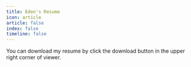 ```yaml
---
title: Eden's Resume
icon: article
article: false
index: false
timeline: false
---
```

You can download my resume by click the download button in the upper right corner of viewer.

<PDF url="/assets/files/MoXu_SDE_Resume.pdf" width="120%" height="100vh"/>

